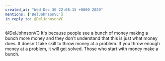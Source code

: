 ```yaml
---
created_at: "Wed Dec 30 22:08:15 +0000 2020"
mentions: ['DelJohnsonVC']
in_reply_to: @DelJohnsonVC
---
```


@DelJohnsonVC It's because people see a bunch of money making a bunch more money and they don't understand that this is just what money does. It doesn't take skill to throw money at a problem. If you throw enough money at a problem, it will get solved. Those who start with money make a bunch.